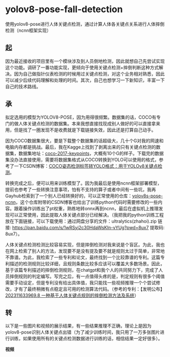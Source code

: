 # yolov8-pose-fall-detection
使用yolov8-pose进行人体关键点检测，通过计算人体各关键点关系进行人体摔倒检测（ncnn框架实现）



## 起

因为最近接收的项目里有一个模块涉及到人员倒地检测，因此就想自己先尝试实现这个功能。调研了一番功能实现，更倾向于使用关键点检测+摔倒判断这种方式解决。因为自己做指针仪表检测的时候用过关键点检测，对这个业务相对熟悉，因此可以减少后续代码理解和处理的时间。其次，自己也想学习一下新知识，丰富一下自己的技术路线。



## 承 

拟定选用的模型为YOLOV8-POSE，因为用得很频繁。数据集的话，COCO有专门的做人体关键点检测的数据集。本来我想直接找现成别人做好的可以直接拿来用，但是找了一圈发现不是收费就是下载链接失效，因此还是打算自己动手。



因为COCO数据集很大，要是下载整个数据集的话超级大，几十个G对我的网速和电脑内存都是挑战。最后，我在Kagge上找到了剥离出来的只有关键点检测的数据集，数据集地址：[coco-2017-keypoints](https://www.kaggle.com/datasets/asad11914/coco-2017-keypoints)，大概有10个G的样子。下载完的数据集没办法直接使用，需要将数据集格式从COCO转换到YOLO可以使用的格式，参考了一下CSDN博客：[COCO姿态检测标签转YOLO格式：用于YOLOv8关键点检测](https://blog.csdn.net/qq_40387714/article/details/140207491)。



转换完成之后，便可以用来训练模型了。因为我最后是使用ncnn框架部署模型，提前也参考了一些转换注意事项，怕有不支持的算子或者中间有一些坑，我再Gayhub检索到了一个别人已经转换好的，可以正常使用的仓库：[yolov8s-pose-ncnn](https://github.com/Rachel-liuqr/yolov8s-pose-ncnn)，这个仓库附带的CSDN博客也给出了训练python代码时需要修改的一些内容。跟着操作训练出了pt权重，熟练地转onnx再到ncnn，最后在虚拟机上推理发现可以正常使用，因此提取人体关键点部分已经解决。（我把我的python训练工程放在下面链接，可以下载使用：通过网盘分享的文件：ultralytics(zhahoi).zip 链接: https://pan.baidu.com/s/1wRSyj2c30HdaWsKIn-vYUg?pwd=8ux7 提取码: 8ux7）。



人体关键点检测检测比较容易实现，但是摔倒检测对我来说是个盲区。为此，我也在网上检索了别人的方法，发现要不是没有提及要不就是规则太过于简单，非常地不靠谱。为此，我检索了一些专利和论文，最终找到一个比较靠谱的专利。这篇专利描述的检测规则比较详细，且规则条数比较多应该可以覆盖大多数场景。因此，基于该篇专利描述的摔倒检测规则，在chatgpt和我个人的共同努力下，完成了人员摔倒规则的判定编写。写完之后，有一点值得头疼的是，判定规则有很多个阈值需要手动设定，但是专利没有给出具体值，我只能找一些视频推理一个个尝试修改，才有了最终稍微有点稳定且可用的检测算法代码。（参考的专利：【发明公布】[202311633969.8 一种基于人体关键点规则的摔倒检测方法及系统](javascript:;)）



## 转

以下是一些图片和视频的展示结果，有一些结果推理不正确，理论上是因为yolov8-pose识别人体关键点出错（为了减少训练时间，我只用了一万多张图片进行训练，如果使用所有的关键点检测数据进行训练的话，相信结果一定好很多）。

**视频**

